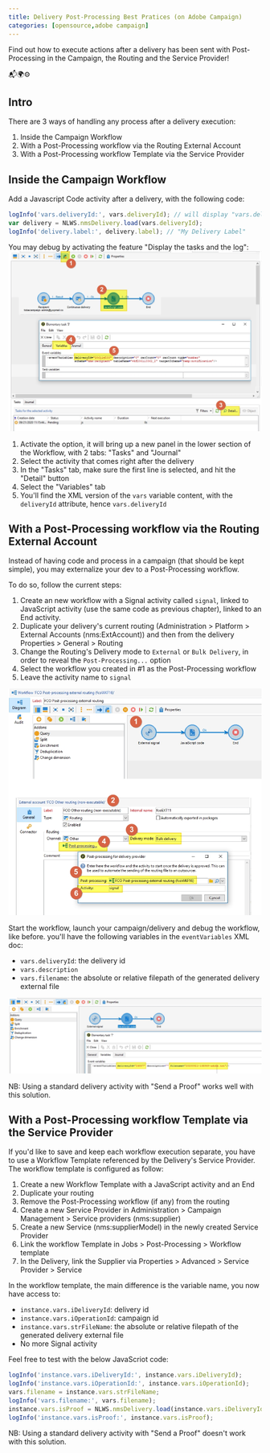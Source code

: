 ```yaml
---
title: Delivery Post-Processing Best Pratices (on Adobe Campaign)
categories: [opensource,adobe campaign]
---
```


Find out how to execute actions after a delivery has been sent with Post-Processing in the Campaign, the Routing and the Service Provider!

<p class="text-center">📬🌍⚙️</p>

<!--more-->

## Intro

There are 3 ways of handling any process after a delivery execution:
1. Inside the Campaign Workflow
1. With a Post-Processing workflow via the Routing External Account
1. With a Post-Processing workflow Template via the Service Provider

## Inside the Campaign Workflow

Add a Javascript Code activity after a delivery, with the following code:

```js
logInfo('vars.deliveryId:', vars.deliveryId); // will display "vars.deliveryId: 999999"
var delivery = NLWS.nmsDelivery.load(vars.deliveryId);
logInfo('delivery.label:', delivery.label); // "My Delivery Label"
```

You may debug by activating the feature "Display the tasks and the log":
![](/assets/images/2020/adobe-campaign-post-processing-vars-debug.jpg)

1. Activate the option, it will bring up a new panel in the lower section of the Workflow, with 2 tabs: "Tasks" and "Journal"
1. Select the activity that comes right after the delivery
1. In the "Tasks" tab, make sure the first line is selected, and hit the "Detail" button
1. Select the "Variables" tab
1. You'll find the XML version of the `vars` variable content, with the `deliveryId` attribute, hence `vars.deliveryId`

## With a Post-Processing workflow via the Routing External Account

Instead of having code and process in a campaign (that should be kept simple), you may externalize your dev to a Post-Processing workflow.

To do so, follow the current steps:
1. Create an new workflow with a Signal activity called `signal`, linked to JavaScript activity (use the same code as previous chapter), linked to an End activity.
1. Duplicate your delivery's current routing (Administration > Platform > External Accounts (nms:ExtAccount)) and then from the delivery Properties > General > Routing
1. Change the Routing's Delivery mode to `External` or `Bulk Delivery`, in order to reveal the `Post-Processing...` option
1. Select the workflow you created in #1 as the Post-Processing workflow
1. Leave the activity name to `signal`

![](/assets/images/2020/adobe-campaign-post-processing-routing.jpg)

Start the workflow, launch your campaign/delivery and debug the workflow, like before. you'll have the following variables in the `eventVariables` XML doc:
- `vars.deliveryId`: the delivery id
- `vars.description`
- `vars.filename`: the absolute or relative filepath of the generated delivery external file

![](/assets/images/2020/adobe-campaign-post-processing-post-processing-debug.jpg)

NB: Using a standard delivery activity with "Send a Proof" works well with this solution.

## With a Post-Processing workflow Template via the Service Provider

If you'd like to save and keep each workflow execution separate, you have to use a Workflow Template referenced by the Delivery's Service Provider. The workflow template is configured as follow:
1. Create a new Workflow Template with a JavaScript activity and an End
1. Duplicate your routing
1. Remove the Post-Processing workflow (if any) from the routing
1. Create a new Service Provider in Administration > Campaign Management > Service providers (nms:supplier)
1. Create a new Service (nms:supplierModel) in the newly created Service Provider
1. Link the workflow Template in Jobs > Post-Processing > Workflow template
1. In the Delivery, link the Supplier via Properties > Advanced > Service Provider > Service

In the workflow template, the main difference is the variable name, you now have access to:
- `instance.vars.iDeliveryId`: delivery id
- `instance.vars.iOperationId`: campaign id
- `instance.vars.strFileName`: the absolute or relative filepath of the generated delivery external file
- No more Signal activity


Feel free to test with the below JavaScriot code:
```js
logInfo('instance.vars.iDeliveryId:', instance.vars.iDeliveryId);
logInfo('instance.vars.iOperationId:', instance.vars.iOperationId);
vars.filename = instance.vars.strFileName;
logInfo('vars.filename:', vars.filename);
instance.vars.isProof = NLWS.nmsDelivery.load(instance.vars.iDeliveryId).FCP;
logInfo('instance.vars.isProof:', instance.vars.isProof);
```

NB: Using a standard delivery activity with "Send a Proof" doesn't work with this solution.
